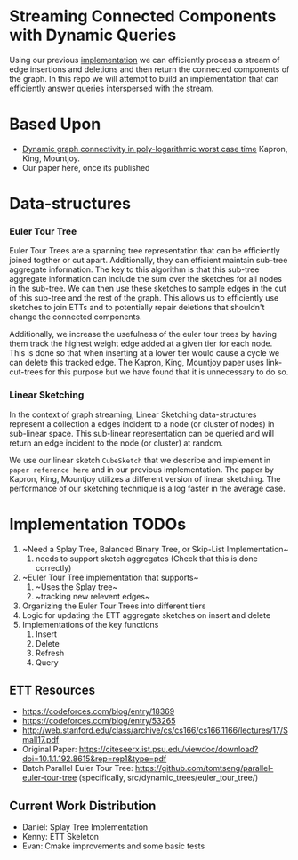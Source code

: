 # Streaming Connected Components with Dynamic Queries
Using our previous [implementation](https://github.com/GraphStreamingProject/GraphStreamingCC) we can efficiently process a stream of edge insertions and deletions and then return the connected components of the graph. In this repo we will attempt to build an implementation that can efficiently answer queries interspersed with the stream.

# Based Upon
* [Dynamic graph connectivity in poly-logarithmic worst case time](https://dl.acm.org/doi/10.5555/2627817.2627898) Kapron, King, Mountjoy.
* Our paper here, once its published

# Data-structures

### Euler Tour Tree
Euler Tour Trees are a spanning tree representation that can be efficiently joined togther or cut apart. Additionally, they can efficient maintain sub-tree aggregate information. The key to this algorithm is that this sub-tree aggregate information can include the sum over the sketches for all nodes in the sub-tree. We can then use these sketches to sample edges in the cut of this sub-tree and the rest of the graph. This allows us to efficiently use sketches to join ETTs and to potentially repair deletions that shouldn't change the connected components.

Additionally, we increase the usefulness of the euler tour trees by having them track the highest weight edge added at a given tier for each node. This is done so that when inserting at a lower tier would cause a cycle we can delete this tracked edge. The Kapron, King, Mountjoy paper uses link-cut-trees for this purpose but we have found that it is unnecessary to do so.

### Linear Sketching
In the context of graph streaming, Linear Sketching data-structures represent a collection a edges incident to a node (or cluster of nodes) in sub-linear space. This sub-linear representation can be queried and will return an edge incident to the node (or cluster) at random.

We use our linear sketch `CubeSketch` that we describe and implement in `paper reference here` and in our previous implementation. The paper by Kapron, King, Mountjoy utilizes a different version of linear sketching. The performance of our sketching technique is a log faster in the average case.

# Implementation TODOs
1. ~Need a Splay Tree, Balanced Binary Tree, or Skip-List Implementation~
    1. needs to support sketch aggregates (Check that this is done correctly)
2. ~Euler Tour Tree implementation that supports~
    1. ~Uses the Splay tree~
    2. ~tracking new relevent edges~
3. Organizing the Euler Tour Trees into different tiers
4. Logic for updating the ETT aggregate sketches on insert and delete
5. Implementations of the key functions
    1. Insert
    2. Delete
    3. Refresh
    4. Query

## ETT Resources
* https://codeforces.com/blog/entry/18369
* https://codeforces.com/blog/entry/53265
* http://web.stanford.edu/class/archive/cs/cs166/cs166.1166/lectures/17/Small17.pdf
* Original Paper: https://citeseerx.ist.psu.edu/viewdoc/download?doi=10.1.1.192.8615&rep=rep1&type=pdf
* Batch Parallel Euler Tour Tree: https://github.com/tomtseng/parallel-euler-tour-tree (specifically, src/dynamic_trees/euler_tour_tree/)

## Current Work Distribution
- Daniel: Splay Tree Implementation
- Kenny: ETT Skeleton
- Evan: Cmake improvements and some basic tests


